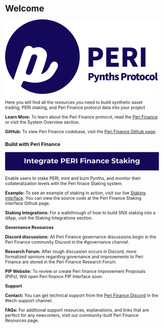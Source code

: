 # Welcome



![](.gitbook/assets/peri-logo.svg)

Here you will find all the resources you need to build synthetic asset trading, PERI staking, and Peri Finance protocol data into your project

**Learn More:** To learn about the Peri Finance protocol, read the [Peri Finance](https://staking.peri.finance/file/Peri%20Whitepaper%20%28EN%29%20v0.9.pdf) or visit the System Overview section.

**GitHub:** To view Peri Finance codebase, visit the [Peri Finance Github page](https://github.com/perifinance/peri-finance).

### Build with Peri Finance <a id="build-with-synthetix"></a>

![](.gitbook/assets/integrate_staking.svg)

Enable users to stake PERI, mint and burn Pynths, and monitor their collateralization levels with the Peri finace Staking system.

**Example:** To see an example of staking in action, visit our live [Staking interface](https://staking.peri.finance/#/). You can view the source code at the Peri Finance Staking interface Github page.

**Staking Integrations:** For a walkthrough of how to build SNX staking into a dApp, visit the Staking Integrations section.

**Governance Resources**

**Discord discussions:** All Peri Finance governance discussions begin in the Peri Finance community Discord in the \#governance channel.

**Research Forum:** After rough discussion occurs in Discord, more formalized opinions regarding governance and improvements to Peri Finance are stored in the Peri Finance Research Forum.

**PIP Website:** To review or create Peri finance Improvement Proposals \(PIPs\), Will open Peri finance PIP Interface soon.

**Support**

**Contact:** You can get technical support from the [Peri Finance Discord](https://discord.com/invite/FF8U8A458j) in the \#tech-support channel.

**FAQs:** For additional support resources, explanations, and links that are perfect for any newcomers, visit our community-built Peri Finance Resources page.  


 

###   <a id="build-with-synthetix"></a>


